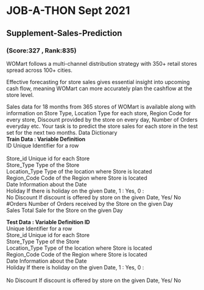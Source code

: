 # JOB-A-THON Sept 2021

## Supplement-Sales-Prediction
### (Score:327 , Rank:835)
WOMart follows a multi-channel distribution strategy with 350+ retail stores spread across 100+ cities.

Effective forecasting for store sales gives essential insight into upcoming cash flow, meaning WOMart can more accurately plan the cashflow at the store level.

Sales data for 18 months from 365 stores of WOMart is available along with information on Store Type, Location Type for each store, Region Code for every store, Discount provided by the store on every day, Number of Orders everyday etc. Your task is to predict the store sales for each store in the test set for the next two months. 
Data Dictionary <br /> 
**Train Data : Variable Definition** <br /> 
ID Unique Identifier for a row<br />  
Store_id Unique id for each Store <br /> 
Store_Type Type of the Store <br /> 
Location_Type Type of the location where Store is located <br /> 
Region_Code Code of the Region where Store is located <br /> 
Date Information about the Date <br /> 
Holiday If there is holiday on the given Date, 1 : Yes, 0 : <br /> 
No Discount If discount is offered by store on the given Date, Yes/ No <br /> 
#Orders Number of Orders received by the Store on the given Day <br /> 
Sales Total Sale for the Store on the given Day<br /> 

**Test Data : Variable Definition ID** <br /> 
Unique Identifier for a row <br /> 
Store_id Unique id for each Store <br /> 
Store_Type Type of the Store <br /> 
Location_Type Type of the location where Store is located <br /> 
Region_Code Code of the Region where Store is located <br /> 
Date Information about the Date <br /> 
Holiday If there is holiday on the given Date, 1 : Yes, 0 :<br />  
No Discount If discount is offered by store on the given Date, Yes/ No<br /> 
